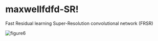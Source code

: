 # maxwellfdfd-SR!

Fast Residual learning Super-Resolution convolutional network (FRSR) 


![figure6](https://user-images.githubusercontent.com/99333410/183543201-065a3945-f571-4ae7-a3c9-dc0e9a6f67ef.jpg)

